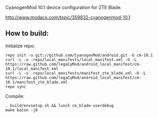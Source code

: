 CyanogenMod 10.1 device configuration for ZTE Blade.

http://www.modaco.com/topic/359832-cyanogenmod-10.1

How to build:
-------------

Initialize repo:

    repo init -u git://github.com/CyanogenMod/android.git -b cm-10.1
    curl -L -o .repo/local_manifests/local_manifest.xml -O -L https://raw.github.com/legaCyMod/android_local_manifest/cm-10.1/local_manifest.xml
    curl -L -o .repo/local_manifests/manifest_zte_blade.xml -O -L https://raw.github.com/legaCyMod/android_local_manifest/cm-10.1/manifest_zte_blade.xml
    repo sync

Compile:

    . build/envsetup.sh && lunch cm_blade-userdebug
    make bacon -j8

